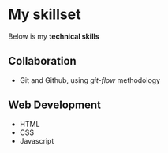 # My skillset

Below is my **technical skills**

## Collaboration
- Git and Github, using _git-flow_ methodology

## Web Development
- HTML
- CSS
- Javascript
